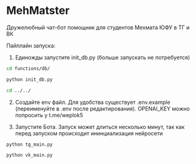 # MehMatster
Дружелюбный чат-бот помощник для студентов Мехмата ЮФУ в ТГ и ВК

Пайплайн запуска:

1. Единожды запустите init_db.py (больше запускать не потребуется)

```bash
cd functions/db/
```

```bash
python init_db.py
```

```bash
cd ../../
```

2. Создайте env файл. Для удобства существует .env.example (переименуйте в .env после редактирования).
OPENAI_KEY можно попросить у t.me/weplok5

3. Запустите Бота. Запуск может длиться несколько минут, так как перед запуском происходит ининциализация нейросети

```bash
python tg_main.py
```

```bash
python vk_main.py
```